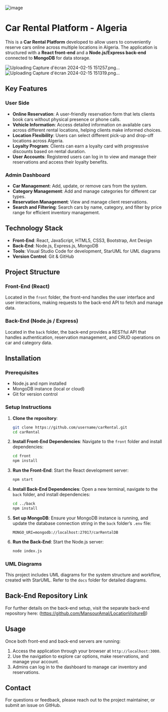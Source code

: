 ![image](https://github.com/user-attachments/assets/39a30581-46e9-4b01-a0fa-c74ab67fb37e)
# Car Rental Platform - Algeria

This is a **Car Rental Platform** developed to allow users to conveniently reserve cars online across multiple locations in Algeria. The application is structured with a **React front-end** and a **Node.js/Express back-end** connected to **MongoDB** for data storage.

![Uploading Capture d'écran 2024-02-15 151257.png…]()
![Uploading Capture d'écran 2024-02-15 151319.png…]()


## Key Features

### User Side
- **Online Reservation**: A user-friendly reservation form that lets clients book cars without physical presence or phone calls.
- **Vehicle Information**: Access detailed information on available cars across different rental locations, helping clients make informed choices.
- **Location Flexibility**: Users can select different pick-up and drop-off locations across Algeria.
- **Loyalty Program**: Clients can earn a loyalty card with progressive discounts based on rental duration.
- **User Accounts**: Registered users can log in to view and manage their reservations and access their loyalty benefits.

### Admin Dashboard
- **Car Management**: Add, update, or remove cars from the system.
- **Category Management**: Add and manage categories for different car types.
- **Reservation Management**: View and manage client reservations.
- **Search and Filtering**: Search cars by name, category, and filter by price range for efficient inventory management.

## Technology Stack

- **Front-End**: React, JavaScript, HTML5, CSS3, Bootstrap, Ant Design
- **Back-End**: Node.js, Express.js, MongoDB
- **Tools**: Visual Studio Code for development, StarUML for UML diagrams
- **Version Control**: Git & GitHub

## Project Structure

### Front-End (React)
Located in the `front` folder, the front-end handles the user interface and user interactions, making requests to the back-end API to fetch and manage data.

### Back-End (Node.js / Express)
Located in the `back` folder, the back-end provides a RESTful API that handles authentication, reservation management, and CRUD operations on car and category data.

## Installation

### Prerequisites
- Node.js and npm installed
- MongoDB instance (local or cloud)
- Git for version control

### Setup Instructions

1. **Clone the repository**:
   ```bash
   git clone https://github.com/username/carRental.git
   cd carRental
   ```

2. **Install Front-End Dependencies**:
   Navigate to the `front` folder and install dependencies:
   ```bash
   cd front
   npm install
   ```

3. **Run the Front-End**:
   Start the React development server:
   ```bash
   npm start
   ```

4. **Install Back-End Dependencies**:
   Open a new terminal, navigate to the `back` folder, and install dependencies:
   ```bash
   cd ../back
   npm install
   ```

5. **Set up MongoDB**:
   Ensure your MongoDB instance is running, and update the database connection string in the `back` folder’s `.env` file:
   ```plaintext
   MONGO_URI=mongodb://localhost:27017/carRentalDB
   ```

6. **Run the Back-End**:
   Start the Node.js server:
   ```bash
   node index.js
   ```

### UML Diagrams
This project includes UML diagrams for the system structure and workflow, created with StarUML. Refer to the `docs` folder for detailed diagrams.

## Back-End Repository Link
For further details on the back-end setup, visit the separate back-end repository here: (https://github.com/MansourAmal/LocationVoitureB)

## Usage

Once both front-end and back-end servers are running:
1. Access the application through your browser at `http://localhost:3000`.
2. Use the navigation to explore car options, make reservations, and manage your account.
3. Admins can log in to the dashboard to manage car inventory and reservations.

## Contact
For questions or feedback, please reach out to the project maintainer, or submit an issue on GitHub.

